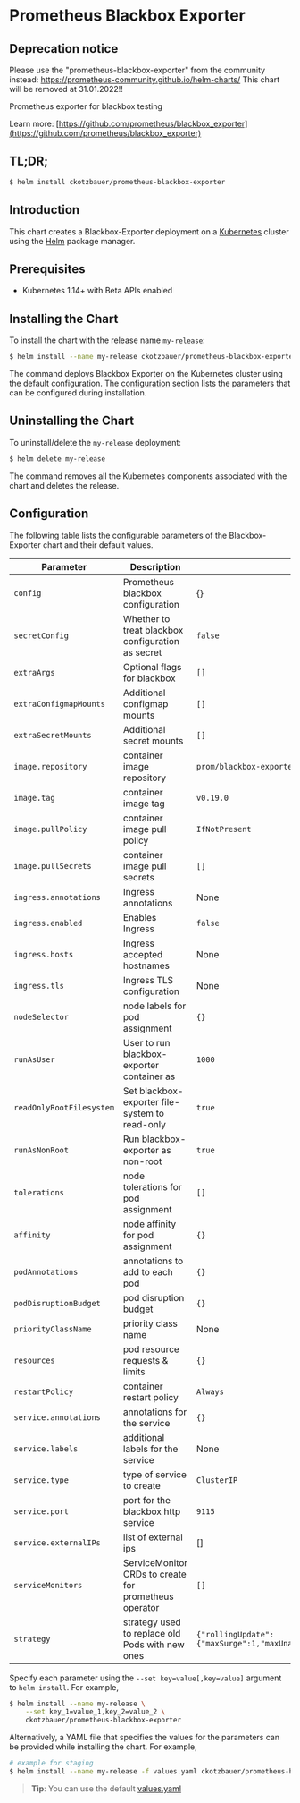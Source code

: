 # Prometheus Blackbox Exporter

## Deprecation notice

Please use the "prometheus-blackbox-exporter" from the community instead: https://prometheus-community.github.io/helm-charts/
This chart will be removed at 31.01.2022!!


Prometheus exporter for blackbox testing

Learn more: [https://github.com/prometheus/blackbox_exporter](https://github.com/prometheus/blackbox_exporter)

## TL;DR;

```bash
$ helm install ckotzbauer/prometheus-blackbox-exporter
```

## Introduction

This chart creates a Blackbox-Exporter deployment on a [Kubernetes](http://kubernetes.io) cluster using the [Helm](https://helm.sh) package manager.

## Prerequisites

- Kubernetes 1.14+ with Beta APIs enabled

## Installing the Chart

To install the chart with the release name `my-release`:

```bash
$ helm install --name my-release ckotzbauer/prometheus-blackbox-exporter
```

The command deploys Blackbox Exporter on the Kubernetes cluster using the default configuration. The [configuration](#configuration) section lists the parameters that can be configured during installation.

## Uninstalling the Chart

To uninstall/delete the `my-release` deployment:

```bash
$ helm delete my-release
```
The command removes all the Kubernetes components associated with the chart and deletes the release.

## Configuration

The following table lists the configurable parameters of the Blackbox-Exporter chart and their default values.

|               Parameter                |                    Description                    |            Default            |
| -------------------------------------- | ------------------------------------------------- | ----------------------------- |
| `config`                               | Prometheus blackbox configuration                 | {}                            |
| `secretConfig`                         | Whether to treat blackbox configuration as secret | `false`                       |
| `extraArgs`                            | Optional flags for blackbox                       | `[]`                          |
| `extraConfigmapMounts`                 | Additional configmap mounts                       | `[]`                          |
| `extraSecretMounts`                    | Additional secret mounts                          | `[]`                          |
| `image.repository`                     | container image repository                        | `prom/blackbox-exporter`      |
| `image.tag`                            | container image tag                               | `v0.19.0`                     |
| `image.pullPolicy`                     | container image pull policy                       | `IfNotPresent`                |
| `image.pullSecrets`                    | container image pull secrets                      | `[]`                          |
| `ingress.annotations`                  | Ingress annotations                               | None                          |
| `ingress.enabled`                      | Enables Ingress                                   | `false`                       |
| `ingress.hosts`                        | Ingress accepted hostnames                        | None                          |
| `ingress.tls`                          | Ingress TLS configuration                         | None                          |
| `nodeSelector`                         | node labels for pod assignment                    | `{}`                          |
| `runAsUser`                            | User to run blackbox-exporter container as        | `1000`                        |
| `readOnlyRootFilesystem`               | Set blackbox-exporter file-system to read-only    | `true`                        |
| `runAsNonRoot`                         | Run blackbox-exporter as non-root                 | `true`                        |
| `tolerations`                          | node tolerations for pod assignment               | `[]`                          |
| `affinity`                             | node affinity for pod assignment                  | `{}`                          |
| `podAnnotations`                       | annotations to add to each pod                    | `{}`                          |
| `podDisruptionBudget`                  | pod disruption budget                             | `{}`         |
| `priorityClassName`                    | priority class name                               | None                          |
| `resources`                            | pod resource requests & limits                    | `{}`                          |
| `restartPolicy`                        | container restart policy                          | `Always`                      |
| `service.annotations`                  | annotations for the service                       | `{}`                          |
| `service.labels`                       | additional labels for the service                 | None                          |
| `service.type`                         | type of service to create                         | `ClusterIP`                   |
| `service.port`                         | port for the blackbox http service                | `9115`                        |
| `service.externalIPs`                  | list of external ips                              | []                            |
| `serviceMonitors`                      | ServiceMonitor CRDs to create for prometheus operator  | `[]`      |
| `strategy`                             | strategy used to replace old Pods with new ones   | `{"rollingUpdate":{"maxSurge":1,"maxUnavailable":0},"type":"RollingUpdate"}` |

Specify each parameter using the `--set key=value[,key=value]` argument to `helm install`. For example,

```bash
$ helm install --name my-release \
    --set key_1=value_1,key_2=value_2 \
    ckotzbauer/prometheus-blackbox-exporter
```

Alternatively, a YAML file that specifies the values for the parameters can be provided while installing the chart. For example,

```bash
# example for staging
$ helm install --name my-release -f values.yaml ckotzbauer/prometheus-blackbox-exporter
```

> **Tip**: You can use the default [values.yaml](values.yaml)
